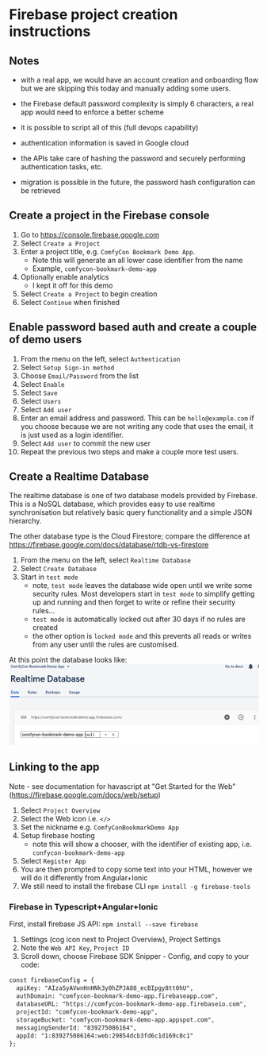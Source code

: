 # Firebase project creation instructions

## Notes

- with a real app, we would have an account creation and onboarding flow but we are skipping this today and manually adding some users.

- the Firebase default password complexity is simply 6 characters, a real app would need to enforce a better scheme

- it is possible to script all of this (full devops capability)

- authentication information is saved in Google cloud

- the APIs take care of hashing the password and securely performing authentication tasks, etc.

- migration is possible in the future, the password hash configuration can be retrieved

## Create a project in the Firebase console

1. Go to https://console.firebase.google.com
2. Select `Create a Project`
3. Enter a project title, e.g. `ComfyCon Bookmark Demo App`.
   - Note this will generate an all lower case identifier from the name
   - Example, `comfycon-bookmark-demo-app`
4. Optionally enable analytics
   - I kept it off for this demo
5. Select `Create a Project` to begin creation
6. Select `Continue` when finished

## Enable password based auth and create a couple of demo users

1. From the menu on the left, select `Authentication`
2. Select `Setup Sign-in method`
3. Choose `Email/Password` from the list
4. Select `Enable`
5. Select `Save`
6. Select `Users`
7. Select `Add user`
8. Enter an email address and password. This can be `hello@example.com` if you choose because we are not writing any code that  uses the email, it is just used as a login identifier.
9. Select `Add user` to commit the new user
10. Repeat the previous two steps and make a couple more test users.

## Create a Realtime Database

The realtime database is one of two database models provided by Firebase. This is a NoSQL database, which provides easy to use realtime synchronisation but relatively basic query functionality and a simple JSON hierarchy.

The other database type is the Cloud Firestore; compare the difference at https://firebase.google.com/docs/database/rtdb-vs-firestore

1. From the menu on the left, select `Realtime Database`
2. Select `Create Database`
3. Start in `test mode`
   - note, `test mode` leaves the database wide open until we write some security rules. Most developers start in `test mode` to simplify getting up and running and then forget to write or refine their security rules...
   - `test mode` is automatically locked out after 30 days if no rules are created
   - the other option is `locked mode` and this prevents all reads or writes from any user until the rules are customised.

At this point the database looks like:
![New empty database](doc/screenshots/new-database.png)

## Linking to the app

Note - see documentation for havascript at "Get Started for the Web" (https://firebase.google.com/docs/web/setup)

1. Select `Project Overview`
2. Select the Web icon i.e. `</>`
3. Set the nickname e.g. `ComfyConBookmarkDemo App`
4. Setup firebase hosting
   - note this will show a chooser, with the identifier of existing app, i.e. `confycon-bookmark-demo-app`
5. Select `Register App`
6. You are then prompted to copy some text into your HTML, however we will do it differently from Angular+Ionic
7. We still need to install the firebase CLI `npm install -g firebase-tools`

### Firebase in Typescript+Angular+Ionic

First, install firebase JS API: `npm install --save firebase`

1. Settings (cog icon next to Project Overview), Project Settings
2. Note the `Web API Key`, `Project ID`
3. Scroll down, choose Firebase SDK Snipper - Config, and copy to your code:

```
const firebaseConfig = {
  apiKey: "AIzaSyAVwnHnHNk3y0hZPJA88_ecBIpgy8tt0hU",
  authDomain: "comfycon-bookmark-demo-app.firebaseapp.com",
  databaseURL: "https://comfycon-bookmark-demo-app.firebaseio.com",
  projectId: "comfycon-bookmark-demo-app",
  storageBucket: "comfycon-bookmark-demo-app.appspot.com",
  messagingSenderId: "839275086164",
  appId: "1:839275086164:web:29854dcb3fd6c1d169c8c1"
};

